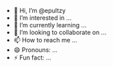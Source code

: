 - 👋 Hi, I’m @epultzy
- 👀 I’m interested in ...
- 🌱 I’m currently learning ...
- 💞️ I’m looking to collaborate on ...
- 📫 How to reach me ...
- 😄 Pronouns: ...
- ⚡ Fun fact: ...

<!---
epultzy/epultzy is a ✨ special ✨ repository because its `README.md` (this file) appears on your GitHub profile.
You can click the Preview link to take a look at your changes.
--->
